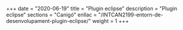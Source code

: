 +++
date        = "2020-06-19"
title       = "Plugin eclipse"
description = "Plugin eclipse"
sections    = "Canigó"
enllac		= "/INTCAN2199-entorn-de-desenvolupament-plugin-eclipse/"
weight		= 1
+++
